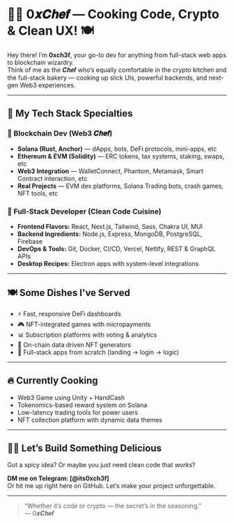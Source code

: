# 👨‍🍳 **0𝒙𝑪𝒉𝒆𝒇** — Cooking Code, Crypto & Clean UX! 🍽️

Hey there! I’m **0xch3f**, your go-to dev for anything from full-stack web apps to blockchain wizardry.  
Think of me as the 𝑪𝒉𝒆𝒇 who’s equally comfortable in the crypto kitchen and the full-stack bakery — cooking up slick UIs, powerful backends, and next-gen Web3 experiences.

---

## 🧂 My Tech Stack Specialties

### 🍜 Blockchain Dev (Web3 𝑪𝒉𝒆𝒇)
- **Solana (Rust, Anchor)** — dApps, bots, DeFi protocols, mini-apps, etc
- **Ethereum & EVM (Solidity)** — ERC tokens, tax systems, staking, swaps, etc
- **Web3 Integration** — WalletConnect, Phantom, Metamask, Smart Contract interaction, etc
- **Real Projects** — EVM dex platforms, Solana Trading bots, crash games, NFT tools, etc

### 🍱 Full-Stack Developer (Clean Code Cuisine)
- **Frontend Flavors:** React, Next.js, Tailwind, Sass, Chakra UI, MUI
- **Backend Ingredients:** Node.js, Express, MongoDB, PostgreSQL, Firebase
- **DevOps & Tools:** Git, Docker, CI/CD, Vercel, Netlify, REST & GraphQL APIs
- **Desktop Recipes:** Electron apps with system-level integrations

---

## 🍽️ Some Dishes I've Served

- ⚡ Fast, responsive DeFi dashboards
- 🎮 NFT-integrated games with micropayments
- 📊 Subscription platforms with voting & analytics
- 🧪 On-chain data driven NFT generators
- 🚀 Full-stack apps from scratch (landing → login → logic)

---

## 🔥 Currently Cooking

- Web3 Game using Unity + HandCash  
- Tokenomics-based reward system on Solana  
- Low-latency trading tools for power users  
- NFT collection platform with dynamic data themes

---

## 🧑‍🍳 Let’s Build Something Delicious

Got a spicy idea? Or maybe you just need clean code that *works*?

**DM me on Telegram: [@its0xch3f]**  
Or hit me up right here on GitHub. Let’s make your project unforgettable.

---

> “Whether it’s code or crypto — the secret’s in the seasoning.”  
> — 0𝒙𝑪𝒉𝒆𝒇
